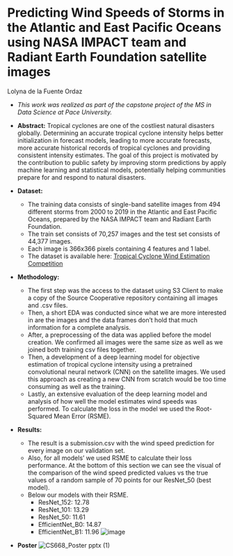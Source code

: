 # Predicting Wind Speeds of Storms in the Atlantic and East Pacific Oceans using NASA IMPACT team and Radiant Earth Foundation satellite images

Lolyna de la Fuente Ordaz

* *This work was realized as part of the capstone project of the MS in Data Science at Pace University.*
* **Abstract:** Tropical cyclones are one of the costliest natural disasters globally. Determining an accurate tropical cyclone intensity helps better initialization in forecast models, leading to more accurate forecasts, more accurate historical records of tropical cyclones and providing consistent intensity estimates. The goal of this project is motivated by the contribution to public safety by improving storm predictions by apply machine learning and statistical models, potentially helping communities prepare for and respond to natural disasters.

* **Dataset:**
   * The training data consists of single-band satellite images from 494 different storms from 2000 to 2019 in the Atlantic and East Pacific Oceans, prepared by the NASA IMPACT team and Radiant Earth Foundation.
   * The train set consists of  70,257 images and the test set consists of 44,377 images.
   * Each image is 366x366 pixels containing 4 features and 1 label.
   * The dataset is available here: [Tropical Cyclone Wind Estimation Competition](https://source.coop/repositories/nasa/tropical-storm-competition/access)
* **Methodology:**
  - The first step was the access to the dataset using S3 Client to make a copy of the Source Cooperative repository containing all images and .csv files.
  - Then, a short EDA was conducted since what we are more interested in are the images and the data frames don’t hold that much information for a complete analysis.
  - After, a preprocessing of the data was applied before the model creation. We confirmed all images were the same size as well as we joined both training csv files together.
  - Then, a development of a deep learning model for objective estimation of tropical cyclone intensity using a pretrained convolutional neural network (CNN) on the satellite images. We used this approach as creating a new CNN from scratch would be too time consuming as well as the training.
  - Lastly, an extensive evaluation of the deep learning model and analysis of how well the model estimates wind speeds was performed. To calculate the loss in the model we used the Root-Squared Mean Error (RSME).
* **Results:**
  - The result is a submission.csv with the wind speed prediction for every image on our validation set.
  - Also, for all models’ we used RSME to calculate their loss performance. At the bottom of this section we can see the visual of the comparison of the wind speed predicted values vs the true values of a random sample of 70 points for our ResNet_50 (best model).
  - Below our models with their RSME.
    - ResNet_152: 12.78
    - ResNet_101: 13.29
    - ResNet_50: 11.61
    - EfficientNet_B0: 14.87
    - EfficientNet_B1: 11.96
![image](https://github.com/user-attachments/assets/9da8100e-f468-47b8-a802-c54b9d834a00)
* **Poster**
![CS668_Poster pptx (1)](https://github.com/user-attachments/assets/22dd442c-1a70-4632-9bb1-9d21cc02bb47)

